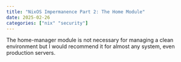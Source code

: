 ```yaml
---
title: "NixOS Impermanence Part 2: The Home Module"
date: 2025-02-26
categories: ["nix" "security"]
---
```


The home-manager module is not necessary for managing a clean environment
but I would recommend it for almost any system, even production servers.

```nix

```

```nix

```

```nix

```
